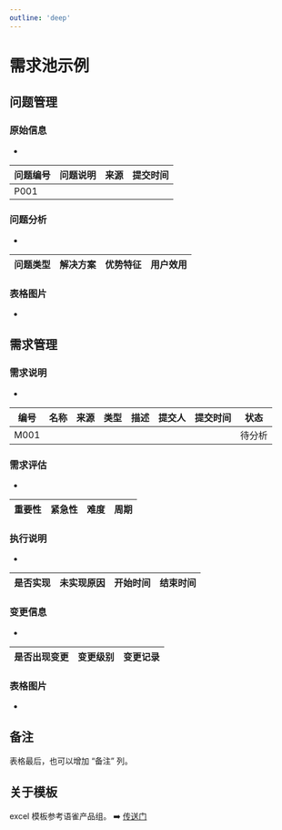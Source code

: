 ```yaml
---
outline: 'deep'
---
```


# 需求池示例

## 问题管理

### 原始信息

-

| 问题编号 | 问题说明 | 来源 | 提交时间 |
| -------- | -------- | ---- | -------- |
| P001     |          |      |          |

### 问题分析

-

| 问题类型 | 解决方案 | 优势特征 | 用户效用 |
| -------- | -------- | -------- | -------- |

### 表格图片

-

<ElImg src="po/12.png" />

## 需求管理

### 需求说明

-

| 编号 | 名称 | 来源 | 类型 | 描述 | 提交人 | 提交时间 | 状态   |
| ---- | ---- | ---- | ---- | ---- | ------ | -------- | ------ |
| M001 |      |      |      |      |        |          | 待分析 |

### 需求评估

-

| 重要性 | 紧急性 | 难度 | 周期 |
| ------ | ------ | ---- | ---- |

### 执行说明

-

| 是否实现 | 未实现原因 | 开始时间 | 结束时间 |
| -------- | ---------- | -------- | -------- |

### 变更信息

-

| 是否出现变更 | 变更级别 | 变更记录 |
| ------------ | -------- | -------- |

### 表格图片

-

<ElImg src="po/13.png" />

## 备注

表格最后，也可以增加 “备注” 列。

## 关于模板

excel 模板参考语雀产品组。 ➡️ [传送门](https://xc0mg8.yuque.com/xc0mg8/bg1lss/ze7ntf)
